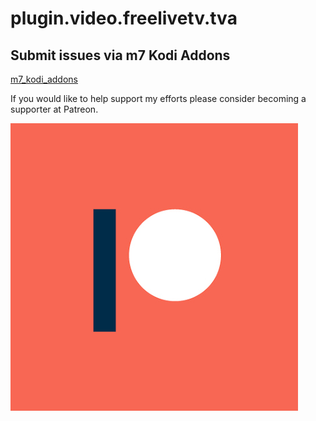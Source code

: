 # plugin.video.freelivetv.tva

## Submit issues via m7 Kodi Addons

[m7_kodi_addons](https://m7kodi.dev)

If you would like to help support my efforts please consider becoming a supporter at Patreon.

[![Patreon](./resources/images/patreon.jpg)](https://www.patreon.com/bozodev?fan_landing=true)
